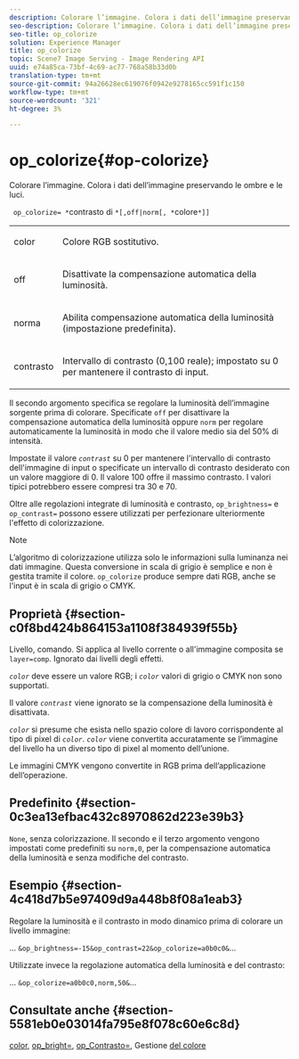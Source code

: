 ```yaml
---
description: Colorare l’immagine. Colora i dati dell’immagine preservando le ombre e le luci.
seo-description: Colorare l’immagine. Colora i dati dell’immagine preservando le ombre e le luci.
seo-title: op_colorize
solution: Experience Manager
title: op_colorize
topic: Scene7 Image Serving - Image Rendering API
uuid: e74a85ca-73bf-4c69-ac77-768a58b33d0b
translation-type: tm+mt
source-git-commit: 94a26628ec619076f0942e9278165cc591f1c150
workflow-type: tm+mt
source-wordcount: '321'
ht-degree: 3%

---
```



# op_colorize{#op-colorize}

Colorare l’immagine. Colora i dati dell’immagine preservando le ombre e le luci.

` op_colorize= *`contrasto di `*[,off|norm[, *`colore`*]]`

<table id="simpletable_768D6CDF3F734E7F89DC7AB2EAAC0C77"> 
 <tr class="strow"> 
  <td class="stentry"> <p> <span class="varname"> color </span> </p> </td> 
  <td class="stentry"> <p>Colore RGB sostitutivo. </p> </td> 
 </tr> 
 <tr class="strow"> 
  <td class="stentry"> <p> <span class="codeph"> off  </span> </p> </td> 
  <td class="stentry"> <p>Disattivate la compensazione automatica della luminosità. </p> </td> 
 </tr> 
 <tr class="strow"> 
  <td class="stentry"> <p> <span class="codeph"> norma  </span> </p> </td> 
  <td class="stentry"> <p>Abilita compensazione automatica della luminosità (impostazione predefinita). </p> </td> 
 </tr> 
 <tr class="strow"> 
  <td class="stentry"> <p> <span class="varname"> contrasto  </span> </p> </td> 
  <td class="stentry"> <p>Intervallo di contrasto (0,100 reale); impostato su 0 per mantenere il contrasto di input. </p> </td> 
 </tr> 
</table>

Il secondo argomento specifica se regolare la luminosità dell’immagine sorgente prima di colorare. Specificate `off` per disattivare la compensazione automatica della luminosità oppure `norm` per regolare automaticamente la luminosità in modo che il valore medio sia del 50% di intensità.

Impostate il valore *`contrast`* su 0 per mantenere l&#39;intervallo di contrasto dell&#39;immagine di input o specificate un intervallo di contrasto desiderato con un valore maggiore di 0. Il valore 100 offre il massimo contrasto. I valori tipici potrebbero essere compresi tra 30 e 70.

Oltre alle regolazioni integrate di luminosità e contrasto, `op_brightness=` e `op_contrast=` possono essere utilizzati per perfezionare ulteriormente l&#39;effetto di colorizzazione.

>[!NOTE]
>
>L’algoritmo di colorizzazione utilizza solo le informazioni sulla luminanza nei dati immagine. Questa conversione in scala di grigio è semplice e non è gestita tramite il colore. `op_colorize` produce sempre dati RGB, anche se l&#39;input è in scala di grigio o CMYK.

## Proprietà {#section-c0f8bd424b864153a1108f384939f55b}

Livello, comando. Si applica al livello corrente o all&#39;immagine composita se `layer=comp`. Ignorato dai livelli degli effetti.

*`color`* deve essere un valore RGB; i  *`color`* valori di grigio o CMYK non sono supportati.

Il valore *`contrast`* viene ignorato se la compensazione della luminosità è disattivata.

*`color`* si presume che esista nello spazio colore di lavoro corrispondente al tipo di pixel di  *`color`*. *`color`* viene convertita accuratamente se l’immagine del livello ha un diverso tipo di pixel al momento dell’unione.

Le immagini CMYK vengono convertite in RGB prima dell’applicazione dell’operazione.

## Predefinito {#section-0c3ea13efbac432c8970862d223e39b3}

`None`, senza colorizzazione. Il secondo e il terzo argomento vengono impostati come predefiniti su `norm,0`, per la compensazione automatica della luminosità e senza modifiche del contrasto.

## Esempio {#section-4c418d7b5e97409d9a448b8f08a1eab3}

Regolare la luminosità e il contrasto in modo dinamico prima di colorare un livello immagine:

... `&op_brightness=-15&op_contrast=22&op_colorize=a0b0c0&`...

Utilizzate invece la regolazione automatica della luminosità e del contrasto:

... `&op_colorize=a0b0c0,norm,50&`...

## Consultate anche {#section-5581eb0e03014fa795e8f078c60e6c8d}

[color](/help/aem-is-ir-api/is-api/http-ref/image-serving-api-ref/c-http-protocol-reference/c-data-types/r-is-http-color.md),  [op_bright=](../../../../../is-api/http-ref/image-serving-api-ref/c-http-protocol-reference/c-command-reference/r-op-brightness.md#reference-edf79dc41ae5411c80bec3ee3731c58a),  [op_Contrasto=](../../../../../is-api/http-ref/image-serving-api-ref/c-http-protocol-reference/c-command-reference/r-op-contrast.md#reference-b26dfa9869fd43bebea0fbb8e9fe743d), Gestione  [del colore](../../../../../is-api/http-ref/image-serving-api-ref/c-http-protocol-reference/c-syntax-and-features/r-color-management.md#reference-c7e4a72d589145189f7e4bcb6b4544d7)
